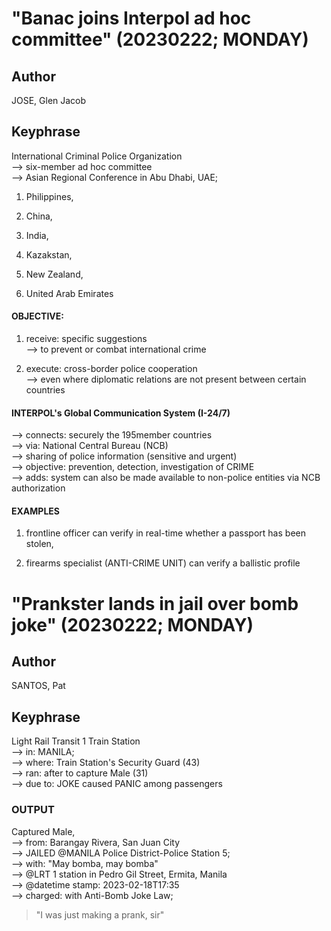 # "Banac joins Interpol ad hoc committee" (20230222; MONDAY)

## Author

JOSE, Glen Jacob

## Keyphrase

International Criminal Police Organization<br/>
--> six-member ad hoc committee<br/>
--> Asian Regional Conference in Abu Dhabi, UAE;

1) Philippines, 

2) China, 

3) India, 

4) Kazakstan, 

5) New Zealand, 

6) United Arab Emirates

#### OBJECTIVE: 

1) receive: specific suggestions<br/>
--> to prevent or combat international crime

2) execute: cross-border police cooperation<br/>
--> even where diplomatic relations are not present between certain countries

#### INTERPOL's Global Communication System (I-24/7)

--> connects: securely the 195member countries <br/>
--> via: National Central Bureau (NCB)<br/>
--> sharing of police information (sensitive and urgent)<br/>
--> objective: prevention, detection, investigation of CRIME<br/>
--> adds: system can also be made available to non-police entities via NCB authorization

#### EXAMPLES

1) frontline officer can verify in real-time whether a passport has been stolen,

2) firearms specialist (ANTI-CRIME UNIT) can verify a ballistic profile




# "Prankster lands in jail over bomb joke" (20230222; MONDAY)

## Author

SANTOS, Pat

## Keyphrase

Light Rail Transit 1 Train Station<br/>
--> in: MANILA;<br/>
--> where: Train Station's Security Guard (43)<br/>
--> ran: after to capture Male (31)<br/>
--> due to: JOKE caused PANIC among passengers<br/>

### OUTPUT

Captured Male,<br/>
--> from: Barangay Rivera, San Juan City<br/>
--> JAILED @MANILA Police District-Police Station 5;<br/>
--> with: "May bomba, may bomba"<br/>
--> @LRT 1 station in Pedro Gil Street, Ermita, Manila<br/>
--> @datetime stamp: 2023-02-18T17:35<br/>
--> charged: with Anti-Bomb Joke Law;

> "I was just making a prank, sir"

